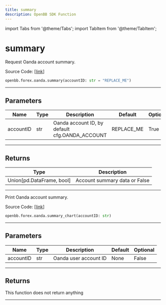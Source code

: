 ```yaml
---
title: summary
description: OpenBB SDK Function
---
```


import Tabs from '@theme/Tabs';
import TabItem from '@theme/TabItem';

# summary

<Tabs>
<TabItem value="model" label="Model" default>

Request Oanda account summary.

Source Code: [[link](https://github.com/OpenBB-finance/OpenBBTerminal/tree/main/openbb_terminal/forex/oanda/oanda_model.py#L74)]

```python
openbb.forex.oanda.summary(accountID: str = "REPLACE_ME")
```

---

## Parameters

| Name | Type | Description | Default | Optional |
| ---- | ---- | ----------- | ------- | -------- |
| accountID | str | Oanda account ID, by default cfg.OANDA_ACCOUNT | REPLACE_ME | True |


---

## Returns

| Type | Description |
| ---- | ----------- |
| Union[pd.DataFrame, bool] | Account summary data or False |
---

</TabItem>
<TabItem value="view" label="Chart">

Print Oanda account summary.

Source Code: [[link](https://github.com/OpenBB-finance/OpenBBTerminal/tree/main/openbb_terminal/forex/oanda/oanda_view.py#L62)]

```python
openbb.forex.oanda.summary_chart(accountID: str)
```

---

## Parameters

| Name | Type | Description | Default | Optional |
| ---- | ---- | ----------- | ------- | -------- |
| accountID | str | Oanda user account ID | None | False |


---

## Returns

This function does not return anything

---

</TabItem>
</Tabs>
